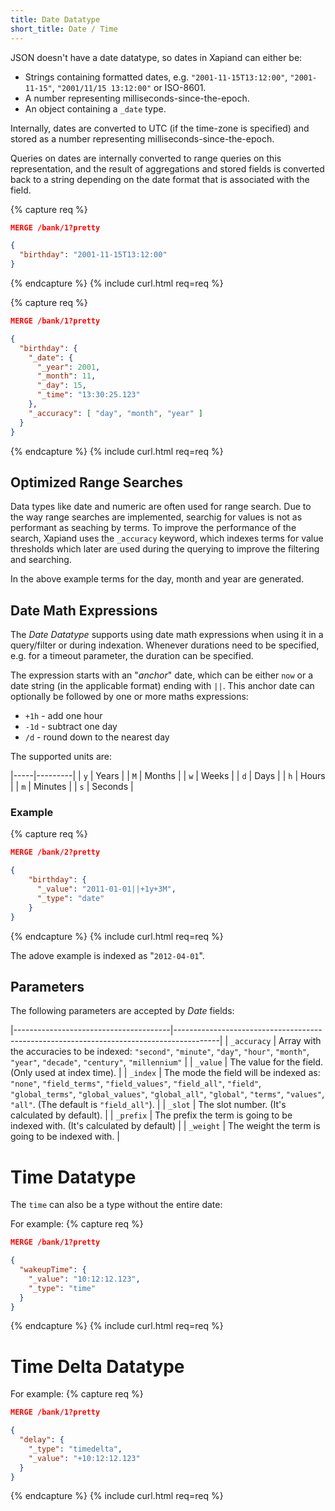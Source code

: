 ```yaml
---
title: Date Datatype
short_title: Date / Time
---
```


JSON doesn't have a date datatype, so dates in Xapiand can either be:

* Strings containing formatted dates, e.g. `"2001-11-15T13:12:00"`,
  `"2001-11-15"`, `"2001/11/15 13:12:00"` or ISO-8601.
* A number representing milliseconds-since-the-epoch.
* An object containing a `_date` type.

Internally, dates are converted to UTC (if the time-zone is specified) and
stored as a number representing milliseconds-since-the-epoch.

Queries on dates are internally converted to range queries on this
representation, and the result of aggregations and stored fields is converted
back to a string depending on the date format that is associated with the field.

{% capture req %}

```json
MERGE /bank/1?pretty

{
  "birthday": "2001-11-15T13:12:00"
}
```
{% endcapture %}
{% include curl.html req=req %}


{% capture req %}

```json
MERGE /bank/1?pretty

{
  "birthday": {
    "_date": {
      "_year": 2001,
      "_month": 11,
      "_day": 15,
      "_time": "13:30:25.123"
    },
    "_accuracy": [ "day", "month", "year" ]
  }
}
```
{% endcapture %}
{% include curl.html req=req %}


## Optimized Range Searches

Data types like date and numeric are often used for range search. Due to the way
range searches are implemented, searchig for values is not as performant as
seaching by terms. To improve the performance of the search, Xapiand uses the
`_accuracy` keyword, which indexes terms for value thresholds which later are
used during the querying to improve the filtering and searching.

In the above example terms for the day, month and year are generated.


## Date Math Expressions

The _Date Datatype_ supports using date math expressions when using it in a
query/filter or during indexation. Whenever durations need to be specified,
e.g. for a timeout parameter, the duration can be specified.

The expression starts with an "_anchor_" date, which can be either `now` or a
date string (in the applicable format) ending with `||`. This anchor date can
optionally be followed by one or more maths expressions:

* `+1h` - add one hour
* `-1d` - subtract one day
* `/d` - round down to the nearest day

The supported units are:

|-----|---------|
| `y` | Years   |
| `M` | Months  |
| `w` | Weeks   |
| `d` | Days    |
| `h` | Hours   |
| `m` | Minutes |
| `s` | Seconds |


### Example

{% capture req %}

```json
MERGE /bank/2?pretty

{
    "birthday": {
      "_value": "2011-01-01||+1y+3M",
      "_type": "date"
    }
}
```
{% endcapture %}
{% include curl.html req=req %}

The adove example is indexed as "`2012-04-01`".


## Parameters

The following parameters are accepted by _Date_ fields:

|---------------------------------------|-----------------------------------------------------------------------------------------|
| `_accuracy`                           | Array with the accuracies to be indexed: `"second"`, `"minute"`, `"day"`, `"hour"`, `"month"`, `"year"`, `"decade"`, `"century"`, `"millennium"` |
| `_value`                              | The value for the field. (Only used at index time).                                     |
| `_index`                              | The mode the field will be indexed as: `"none"`, `"field_terms"`, `"field_values"`, `"field_all"`, `"field"`, `"global_terms"`, `"global_values"`, `"global_all"`, `"global"`, `"terms"`, `"values"`, `"all"`. (The default is `"field_all"`). |
| `_slot`                               | The slot number. (It's calculated by default).                                          |
| `_prefix`                             | The prefix the term is going to be indexed with. (It's calculated by default)           |
| `_weight`                             | The weight the term is going to be indexed with.                                        |


# Time Datatype

The `time` can also be a type without the entire date:

For example:
{% capture req %}

```json
MERGE /bank/1?pretty

{
  "wakeupTime": {
    "_value": "10:12:12.123",
    "_type": "time"
  }
}
```
{% endcapture %}
{% include curl.html req=req %}



# Time Delta Datatype

For example:
{% capture req %}

```json
MERGE /bank/1?pretty

{
  "delay": {
    "_type": "timedelta",
    "_value": "+10:12:12.123"
  }
}
```
{% endcapture %}
{% include curl.html req=req %}
